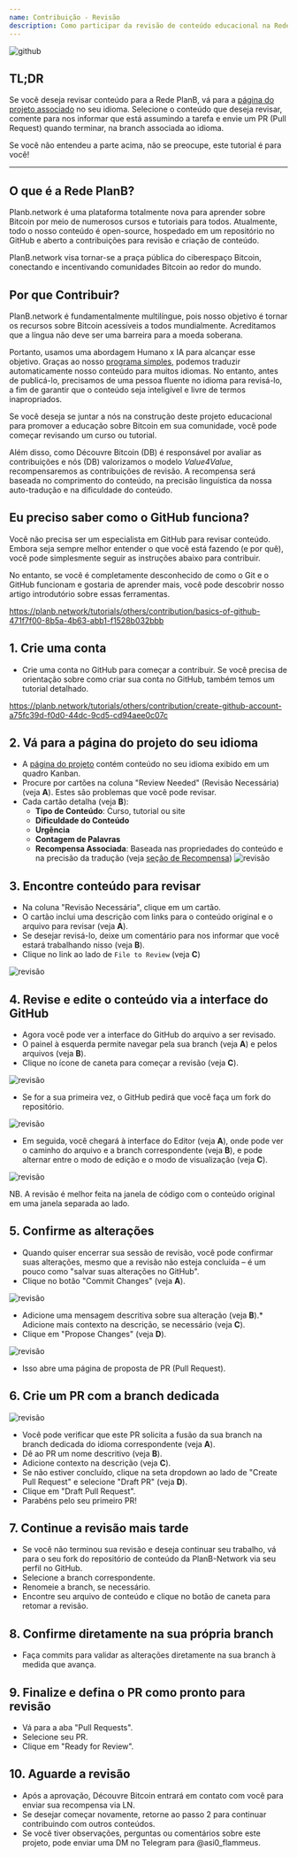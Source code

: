 ```yaml
---
name: Contribuição - Revisão
description: Como participar da revisão de conteúdo educacional na Rede PlanB?
---
```

![github](assets/cover.webp)

## TL;DR
Se você deseja revisar conteúdo para a Rede PlanB, vá para a [página do projeto associado](https://github.com/PlanB-Network/bitcoin-educational-content/projects?query=is%3Aopen) no seu idioma. Selecione o conteúdo que deseja revisar, comente para nos informar que está assumindo a tarefa e envie um PR (Pull Request) quando terminar, na branch associada ao idioma.

Se você não entendeu a parte acima, não se preocupe, este tutorial é para você!

---

## O que é a Rede PlanB?

Planb.network é uma plataforma totalmente nova para aprender sobre Bitcoin por meio de numerosos cursos e tutoriais para todos. Atualmente, todo o nosso conteúdo é open-source, hospedado em um repositório no GitHub e aberto a contribuições para revisão e criação de conteúdo.

PlanB.network visa tornar-se a praça pública do ciberespaço Bitcoin, conectando e incentivando comunidades Bitcoin ao redor do mundo.

## Por que Contribuir?

PlanB.network é fundamentalmente multilíngue, pois nosso objetivo é tornar os recursos sobre Bitcoin acessíveis a todos mundialmente. Acreditamos que a língua não deve ser uma barreira para a moeda soberana.

Portanto, usamos uma abordagem Humano x IA para alcançar esse objetivo. Graças ao nosso [programa simples](https://github.com/Asi0Flammeus/LLM-Translator), podemos traduzir automaticamente nosso conteúdo para muitos idiomas. No entanto, antes de publicá-lo, precisamos de uma pessoa fluente no idioma para revisá-lo, a fim de garantir que o conteúdo seja inteligível e livre de termos inapropriados.

Se você deseja se juntar a nós na construção deste projeto educacional para promover a educação sobre Bitcoin em sua comunidade, você pode começar revisando um curso ou tutorial.

Além disso, como Découvre Bitcoin (DB) é responsável por avaliar as contribuições e nós (DB) valorizamos o modelo *Value4Value*, recompensaremos as contribuições de revisão. A recompensa será baseada no comprimento do conteúdo, na precisão linguística da nossa auto-tradução e na dificuldade do conteúdo.

## Eu preciso saber como o GitHub funciona?

Você não precisa ser um especialista em GitHub para revisar conteúdo.
Embora seja sempre melhor entender o que você está fazendo (e por quê), você pode simplesmente seguir as instruções abaixo para contribuir.

No entanto, se você é completamente desconhecido de como o Git e o GitHub funcionam e gostaria de aprender mais, você pode descobrir nosso artigo introdutório sobre essas ferramentas.

https://planb.network/tutorials/others/contribution/basics-of-github-471f7f00-8b5a-4b63-abb1-f1528b032bbb



## 1. Crie uma conta
* Crie uma conta no GitHub para começar a contribuir. Se você precisa de orientação sobre como criar sua conta no GitHub, também temos um tutorial detalhado.

https://planb.network/tutorials/others/contribution/create-github-account-a75fc39d-f0d0-44dc-9cd5-cd94aee0c07c


## **2. Vá para a página do projeto do seu idioma**
* A [página do projeto](https://github.com/PlanB-Network/bitcoin-educational-content/projects?query=is%3Aopen) contém conteúdo no seu idioma exibido em um quadro Kanban.
* Procure por cartões na coluna "Review Needed" (Revisão Necessária) (veja **A**). Estes são problemas que você pode revisar.
* Cada cartão detalha (veja **B**):
	- **Tipo de Conteúdo**: Curso, tutorial ou site
	- **Dificuldade do Conteúdo**
	- **Urgência**
	- **Contagem de Palavras**
	- **Recompensa Associada**: Baseada nas propriedades do conteúdo e na precisão da tradução (veja [seção de Recompensa](https://github.com/PlanB-Network/bitcoin-educational-content?tab=readme-ov-file#sat-reward))
![revisão](assets/1.webp)
## **3. Encontre conteúdo para revisar**
* Na coluna "Revisão Necessária", clique em um cartão.
* O cartão inclui uma descrição com links para o conteúdo original e o arquivo para revisar (veja **A**).
* Se desejar revisá-lo, deixe um comentário para nos informar que você estará trabalhando nisso (veja **B**).
* Clique no link ao lado de `File to Review` (veja **C**)

![revisão](assets/2.webp)

## **4. Revise e edite o conteúdo via a interface do GitHub**
* Agora você pode ver a interface do GitHub do arquivo a ser revisado.
* O painel à esquerda permite navegar pela sua branch (veja **A**) e pelos arquivos (veja **B**).
* Clique no ícone de caneta para começar a revisão (veja **C**).

![revisão](assets/3.webp)

* Se for a sua primeira vez, o GitHub pedirá que você faça um fork do repositório.

![revisão](assets/4.webp)

* Em seguida, você chegará à interface do Editor (veja **A**), onde pode ver o caminho do arquivo e a branch correspondente (veja **B**), e pode alternar entre o modo de edição e o modo de visualização (veja **C**).

![revisão](assets/5.webp)

NB. A revisão é melhor feita na janela de código com o conteúdo original em uma janela separada ao lado.

## **5. Confirme as alterações**

* Quando quiser encerrar sua sessão de revisão, você pode confirmar suas alterações, mesmo que a revisão não esteja concluída – é um pouco como "salvar suas alterações no GitHub".
* Clique no botão "Commit Changes" (veja **A**).

![revisão](assets/6.webp)
* Adicione uma mensagem descritiva sobre sua alteração (veja **B**).* Adicione mais contexto na descrição, se necessário (veja **C**).
* Clique em "Propose Changes" (veja **D**).

![revisão](assets/7.webp)

* Isso abre uma página de proposta de PR (Pull Request).

## **6. Crie um PR com a branch dedicada**
![revisão](assets/8.webp)

* Você pode verificar que este PR solicita a fusão da sua branch na branch dedicada do idioma correspondente (veja **A**).
* Dê ao PR um nome descritivo (veja **B**).
* Adicione contexto na descrição (veja **C**).
* Se não estiver concluído, clique na seta dropdown ao lado de "Create Pull Request" e selecione "Draft PR" (veja **D**).
* Clique em "Draft Pull Request".
* Parabéns pelo seu primeiro PR!

## **7. Continue a revisão mais tarde**
* Se você não terminou sua revisão e deseja continuar seu trabalho, vá para o seu fork do repositório de conteúdo da PlanB-Network via seu perfil no GitHub.
* Selecione a branch correspondente.
* Renomeie a branch, se necessário.
* Encontre seu arquivo de conteúdo e clique no botão de caneta para retomar a revisão.

## **8. Confirme diretamente na sua própria branch**
* Faça commits para validar as alterações diretamente na sua branch à medida que avança.

## **9. Finalize e defina o PR como pronto para revisão**
* Vá para a aba "Pull Requests".
* Selecione seu PR.
* Clique em "Ready for Review".

## 10. Aguarde a revisão
* Após a aprovação, Découvre Bitcoin entrará em contato com você para enviar sua recompensa via LN.
* Se desejar começar novamente, retorne ao passo 2 para continuar contribuindo com outros conteúdos.
* Se você tiver observações, perguntas ou comentários sobre este projeto, pode enviar uma DM no Telegram para @asi0_flammeus.

